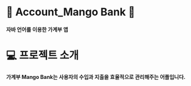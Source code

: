 # :mango: Account_Mango Bank :mango:
#### 자바 언어를 이용한 가계부 앱

# :computer: 프로젝트 소개
#### 가계부 Mango Bank는 사용자의 수입과 지출을 효율적으로 관리해주는 어플입니다.
